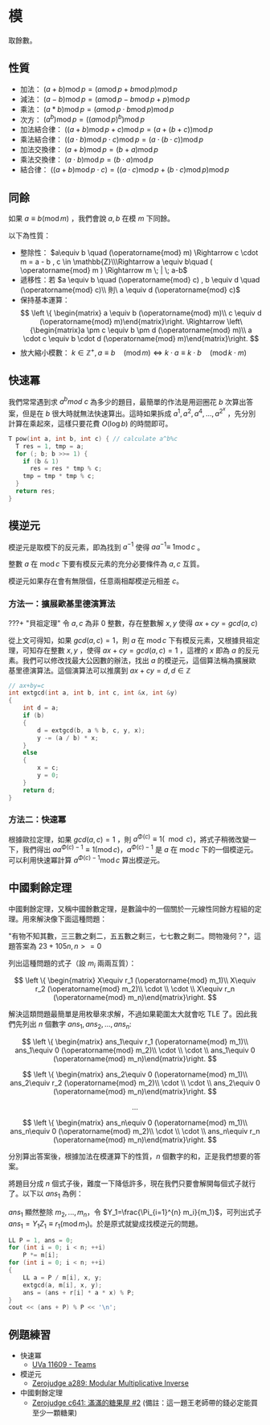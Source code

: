 # 模

取餘數。

## 性質

- 加法： $(a+b) \operatorname{mod} p= (a \operatorname{mod} p +b \operatorname{mod} p ) \operatorname{mod} p$ 
- 減法： $(a-b) \operatorname{mod} p= (a \operatorname{mod} p -b \operatorname{mod} p +p) \operatorname{mod} p$ 
- 乘法： $(a*b) \operatorname{mod} p= (a \operatorname{mod} p\cdot b \operatorname{mod} p ) \operatorname{mod} p$ 
- 次方： $(a^b) \operatorname{mod} p= ((a \operatorname{mod} p )^b) \operatorname{mod} p$ 
- 加法結合律： $((a+b) \operatorname{mod} p+c) \operatorname{mod} p = (a+(b+c)) \operatorname{mod} p$ 
- 乘法結合律： $((a\cdot b) \operatorname{mod} p\cdot c) \operatorname{mod} p = (a\cdot (b\cdot c)) \operatorname{mod} p$ 
- 加法交換律： $(a+b) \operatorname{mod} p=(b+a) \operatorname{mod} p$ 
- 乘法交換律： $(a\cdot b) \operatorname{mod} p=(b\cdot a) \operatorname{mod} p$ 
- 結合律： $((a+b) \operatorname{mod} p\cdot c)= ((a\cdot c) \operatorname{mod} p +(b\cdot c) \operatorname{mod} p ) \operatorname{mod} p$ 

## 同餘

如果 $a\equiv b (\operatorname{mod} m)$ ，我們會說 $a,b$ 在模 $m$ 下同餘。

以下為性質：

- 整除性： $a\equiv b \quad (\operatorname{mod} m) \Rightarrow c \cdot m  = a - b , c \in \mathbb{Z}\\\Rightarrow a \equiv b\quad ( \operatorname{mod} m ) \Rightarrow m \; | \; a-b$ 
- 遞移性：若 $a \equiv b \quad (\operatorname{mod} c) , b \equiv d \quad (\operatorname{mod} c)\\ 則\ a \equiv d (\operatorname{mod} c)$ 
-   保持基本運算：
    $$
    \left \{ \begin{matrix} a \equiv b (\operatorname{mod} m)\\ c \equiv d (\operatorname{mod} m)\end{matrix}\right. \Rightarrow \left\{\begin{matrix}a \pm c \equiv b \pm d (\operatorname{mod} m)\\ a \cdot c \equiv b \cdot d (\operatorname{mod} m)\end{matrix}\right.
    $$
- 放大縮小模數： $k \in \mathbb{Z}^+ , a \equiv b \quad (\operatorname{mod} m) \Leftrightarrow k \cdot a \equiv k \cdot b \quad (\operatorname{mod} k \cdot m)$ 

## 快速冪

我們常常遇到求 $a^b mod\ c$ 為多少的題目，最簡單的作法是用迴圈花 $b$ 次算出答案，但是在 $b$ 很大時就無法快速算出。這時如果拆成 $a^1,a^2,a^4,...,a^{2^x}$ ，先分別計算在乘起來，這樣只要花費 $O(\log b)$ 的時間即可。

```cpp
T pow(int a, int b, int c) { // calculate a^b%c
  T res = 1, tmp = a;
  for (; b; b >>= 1) {
    if (b & 1)
      res = res * tmp % c;
    tmp = tmp * tmp % c;
  }
  return res;
}
```

## 模逆元

模逆元是取模下的反元素，即為找到 $a^{-1}$ 使得 $aa^{-1}\equiv\ 1\operatorname{mod} c$ 。

整數 $a$ 在 $\operatorname{mod} c$ 下要有模反元素的充分必要條件為 $a,c$ 互質。

模逆元如果存在會有無限個，任意兩相鄰模逆元相差 $c$。

### 方法一：擴展歐基里德演算法

???+ "貝祖定理"
    令 $a,c$ 為非 $0$ 整數，存在整數解 $x,y$ 使得 $ax+cy=gcd(a,c)$

從上文可得知，如果 $gcd(a,c)=1$，則 $a$ 在 $\operatorname{mod} c$ 下有模反元素，又根據貝祖定理，可知存在整數 $x,y$ ，使得 $ax+cy=gcd(a,c)=1$ ，這裡的 $x$ 即為 $a$ 的反元素。我們可以修改找最大公因數的辦法，找出 $a$ 的模逆元，這個算法稱為擴展歐基里德演算法。這個演算法可以推廣到 $ax+cy=d,d\in\mathbb{Z}$

```cpp
// ax+by=c
int extgcd(int a, int b, int c, int &x, int &y)
{
    int d = a;
    if (b)
    {
        d = extgcd(b, a % b, c, y, x);
        y -= (a / b) * x;
    }
    else
    {
        x = c;
        y = 0;
    }
    return d;
}
```

### 方法二：快速冪

根據歐拉定理，如果 $gcd(a,c)=1$ ，則 $a^{\Phi(c)} \equiv 1 (\mod c)$，將式子稍微改變一下，我們得出 $aa^{\Phi(c)-1} \equiv 1 (\operatorname{mod} c)$，$a^{\Phi(c)-1}$ 是 $a$ 在 $\operatorname{mod} c$ 下的一個模逆元。可以利用快速冪計算 $a^{\Phi(c)-1}\operatorname{mod} c$ 算出模逆元。

## 中國剩餘定理

中國剩餘定理，又稱中國餘數定理，是數論中的一個關於一元線性同餘方程組的定理。用來解決像下面這種問題：

"有物不知其數，三三數之剩二，五五數之剩三，七七數之剩二。問物幾何？"，這題答案為 $23+105n,n>=0$ 

列出這種問題的式子（設 $m_i$ 兩兩互質）：

$$
\left \{ \begin{matrix} X\equiv r_1 (\operatorname{mod} m_1)\\ X\equiv r_2 (\operatorname{mod} m_2)\\ \cdot \\ \cdot \\ X\equiv r_n (\operatorname{mod} m_n)\end{matrix}\right.
$$

解決這類問題最簡單是用枚舉來求解，不過如果範圍太大就會吃 TLE 了。因此我們先列出 $n$ 個數字 $ans_1,ans_2,...,ans_n$:

$$
\left \{ \begin{matrix} ans_1\equiv r_1 (\operatorname{mod} m_1)\\ ans_1\equiv 0 (\operatorname{mod} m_2)\\ \cdot \\ \cdot \\ ans_1\equiv 0 (\operatorname{mod} m_n)\end{matrix}\right.
$$

$$
\left \{ \begin{matrix} ans_2\equiv 0 (\operatorname{mod} m_1)\\ ans_2\equiv r_2 (\operatorname{mod} m_2)\\ \cdot \\ \cdot \\ ans_2\equiv 0 (\operatorname{mod} m_n)\end{matrix}\right.
$$

$$
...
$$

$$
\left \{ \begin{matrix} ans_n\equiv 0 (\operatorname{mod} m_1)\\ ans_n\equiv 0 (\operatorname{mod} m_2)\\ \cdot \\ \cdot \\ ans_n\equiv r_n (\operatorname{mod} m_n)\end{matrix}\right.
$$

分別算出答案後，根據加法在模運算下的性質，$n$ 個數字的和，正是我們想要的答案。

將題目分成 $n$ 個式子後，難度一下降低許多，現在我們只要會解開每個式子就行了。以下以 $ans_1$ 為例：

$ans_1$ 顯然整除 $m_2,...,m_n$，令 $Y_1=\frac{\Pi_{i=1}^{n} m_i}{m_1}$，可列出式子 $ans_1=Y_1Z_1\equiv r_1 (\operatorname{mod} m_1)$。於是原式就變成找模逆元的問題。

```cpp
LL P = 1, ans = 0;
for (int i = 0; i < n; ++i)
    P *= m[i];
for (int i = 0; i < n; ++i)
{
    LL a = P / m[i], x, y;
    extgcd(a, m[i], x, y);
    ans = (ans + r[i] * a * x) % P;
}
cout << (ans + P) % P << '\n';
```


## 例題練習

-   快速冪
    -   [UVa 11609 - Teams](https://onlinejudge.org/index.php?option=com_onlinejudge&Itemid=8&page=show_problem&problem=2656)
-   模逆元
    -   [Zerojudge a289: Modular Multiplicative Inverse](https://zerojudge.tw/ShowProblem?problemid=a289)
-   中國剩餘定理 
    -   [Zerojudge c641: 滿滿的糖果屋 #2](https://zerojudge.tw/ShowProblem?problemid=c641) (備註：這一題王老師帶的錢必定能買至少一顆糖果)

[^1]: [Discrete mathematics - Chinese Remainder Theorem](https://wangwilly.github.io/willywangkaa/2018/05/08/Discrete-mathematics-Chinese-Remainder-Theorem/)